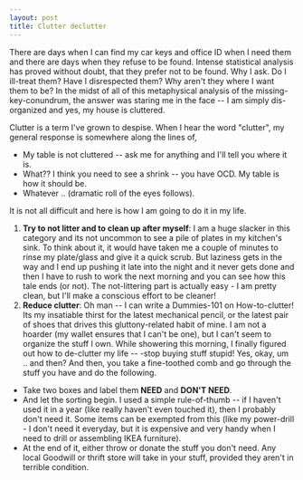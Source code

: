 ```yaml
---
layout: post
title: Clutter declutter
---
```

There are days when I can find my car keys and office ID when I need them and there are days when they refuse to be found. Intense statistical analysis has proved without doubt, that they prefer not to be found. Why I ask. Do I ill-treat them? Have I disrespected them? Why aren't they where I want them to be? In the midst of all of this metaphysical analysis of the missing-key-conundrum, the answer was staring me in the face -- I am simply dis-organized and yes, my house is cluttered. 

Clutter is a term I've grown to despise. When I hear the word "clutter", my general response is somewhere along the lines of,
+ My table is not cluttered -- ask me for anything and I'll tell you where it is. 
+ What?? I think you need to see a shrink -- you have OCD. My table is how it should be. 
+ Whatever .. (dramatic roll of the eyes follows).

It is not all difficult and here is how I am going to do it in my life.

1. **Try to not litter and to clean up after myself**: I am a huge slacker in this category and its not uncommon to see a pile of plates in my kitchen's sink. To think about it, it would have taken me a couple of minutes to rinse my plate/glass and give it a quick scrub. But laziness gets in the way and I end up pushing it late into the night and it never gets done and then I have to rush to work the next morning and you can see how this tale ends (or not). The not-littering part is actually easy - I am pretty clean, but I'll make a conscious effort to be cleaner!
2. **Reduce clutter**:  Oh man -- I can write a Dummies-101 on How-to-clutter! Its my insatiable thirst for the latest mechanical pencil, or the latest pair of shoes that drives this gluttony-related habit of mine. I am not a hoarder (my wallet ensures that I can't be one), but I can't seem to organize the stuff I own. While showering this morning, I finally figured out how to de-clutter my life -- -stop buying stuff stupid! Yes, okay, um .. and then? And then, you take a fine-toothed comb and go through the stuff you have and do the following.
  + Take two boxes and label them **NEED** and **DON'T NEED**.
  + And let the sorting begin. I used a simple rule-of-thumb -- if I haven't used it in a year (like really haven't even touched it), then I probably don't need it. Some items can be exempted from this (like my power-drill - I don't need it everyday, but it is expensive and very handy when I need to drill or assembling IKEA furniture). 
  + At the end of it, either throw or donate the stuff you don't need. Any local Goodwill or thrift store will take in your stuff, provided they aren't in terrible condition. 



